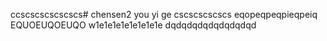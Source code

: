 ccscscscscscscs# chensen2
you yi ge
cscscscscscs
eqopeqpeqpieqpeiq
EQUOEUQOEUQO
w1e1e1e1e1e1e1e1e
dqdqdqdqdqdqdqdqd
